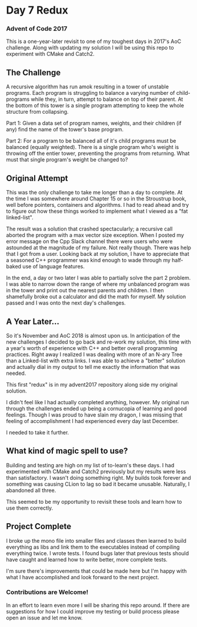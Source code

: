 # Day 7 Redux
### Advent of Code 2017

This is a one-year-later revisit to one of my toughest days in 2017's AoC challenge. Along with updating my solution I will be using this repo to experiment with CMake and Catch2.

## The Challenge
A recursive algorithm has run amok resulting in a tower of unstable programs. Each program is struggling to balance a varying number of child-programs while they, in turn, attempt to balance on top of their parent. At the bottom of this tower is a single program attempting to keep the whole structure from collapsing.

Part 1: Given a data set of program names, weights, and their children (if any) find the name of the tower's base program.

Part 2: For a program to be balanced all of it's child programs must be balanced (equally weighted). There is a single program who's weight is throwing off the entier tower, preventing the programs from returning. What must that single program's weight be changed to?

## Original Attempt
This was the only challenge to take me longer than a day to complete. At the time I was somewhere around Chapter 15 or so in the Stroustrup book, well before pointers, containers and algorithms. I had to read ahead and try to figure out how these things worked to implement what I viewed as a "fat linked-list".

The result was a solution that crashed spectacularly; a recursive call aborted the program with a max vector size exception. When I posted my error message on the Cpp Slack channel there were users who were astounded at the magnitude of my failure. Not really though. There was help that I got from a user. Looking back at my solution, I have to appreciate that a seasoned C++ programmer was kind enough to wade through my half-baked use of language features.

In the end, a day or two later I was able to partially solve the part 2 problem. I was able to narrow down the range of where my unbalanced program was in the tower and print out the nearest parents and children. I then shamefully broke out a calculator and did the math for myself. My solution passed and I was onto the next day's challenges.

## A Year Later...
So it's November and AoC 2018 is almost upon us. In anticipation of the new challenges I decided to go back and re-work my solution, this time with a year's worth of experience with C++ and better overall programming practices. Right away I realized I was dealing with more of an N-ary Tree than a Linked-list with extra links. I was able to achieve a "better" solution and actually dial in my output to tell me exactly the information that was needed.

This first "redux" is in my advent2017 repository along side my original solution.

I didn't feel like I had actually completed anything, however. My original run through the challenges ended up being a cornucopia of learning and good feelings. Though I was proud to have slain my dragon, I was missing that feeling of accomplishment I had experienced every day last December.

I needed to take it further.

## What kind of magic spell to use?
Building and testing are high on my list of to-learn's these days. I had experimented with CMake and Catch2 previously but my results were less than satisfactory. I wasn't doing something right. My builds took forever and something was causing CLion to lag so bad it became unusable. Naturally, I abandoned all three.

This seemed to be my opportunity to revisit these tools and learn how to use them correctly.

## Project Complete
I broke up the mono file into smaller files and classes then learned to build everything as libs and link them to the executables instead of compiling everything twice. I wrote tests. I found bugs later that previous tests should have caught and learned how to write better, more complete tests.

I'm sure there's improvements that could be made here but I'm happy with what I have accomplished and look forward to the next project.

### Contributions are Welcome!
In an effort to learn even more I will  be sharing this repo around. If there are suggestions for how I could improve my testing or build process please open an issue and let me know.
